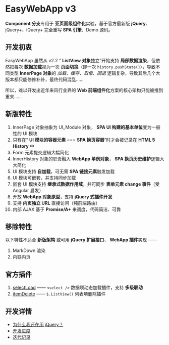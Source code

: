 # EasyWebApp v3


**Component 分支**专用于 **亚页面级组件化**实验，基于官方最新版 **jQuery**、jQuery+、iQuery+ 完全重写 **SPA 引擎**、Demo 源码。


## 开发初衷

EasyWebApp 虽然从 v2.2 “ **ListView 对象**独立”开始支持 **局部数据渲染**，但依然把每次 **数据加载**视为一次 **页面切换**（即一次 `history.pushState()`），导致不同类型 **InnerPage 对象**的 *加载、缓存、取值、回退* 逻辑复杂，导致其后几个大版本都只能修修补补，最终代码混乱……

所以，难以开发出近年来风行业界的 **Web 前端组件化**方案的核心架构只能被推到重来……


## 新版特性

 1. InnerPage 对象抽象为 UI_Module 对象， **SPA UI 构建的基本单位**变为一般性的 UI 模块
 2. 只有在“ **UI 模块的容器元素** === **SPA 换页容器**”时才会被记录在 **HTML 5 History** 中
 3. Form 元素提交逻辑大幅简化
 4. InnerHistory 对象的职责融入 **WebApp 单例对象**， **SPA 换页历史维护**逻辑大大简化
 5. UI 模块支持 **自加载**，可无需 **SPA 链接元素**触发加载
 6. UI 模块可嵌套，并支持同步加载
 7. 嵌套 UI 模块支持 **继承式数据作用域**，并可同步 **表单元素 change 事件**（受 Angular 启发）
 8. 开放 **WebApp 对象原型**，支持 **jQuery 式插件开发**
 9. 支持 **内页独立 URL** 直接访问（纯前端路由）
 10. 内部 AJAX 基于 **Promise/A+** 来调度，代码简洁、可靠


## 移除特性

以下特性不适合 **新版架构** 或可用 **jQuery 扩展接口**、 **WebApp 插件**实现 ——
 1. MarkDown 渲染
 2. 内联内页


## 官方插件

 1. [selectLoad](plugin/EWA_selectLoad.js) —— `<select />` 数据项动态加载插件，支持 **多级联动**
 2. [itemDelete](plugin/EWA_itemDelete.js) —— `$.ListView()` 列表项删除插件


## 开发详情

 - [为什么我还在用 jQuery？](jQueryLove.md)
 - [开发进度](http://git.oschina.net/Tech_Query/EasyWebApp/milestones/1)
 - [迭代记录](http://git.oschina.net/Tech_Query/EasyWebApp/commits/Component)